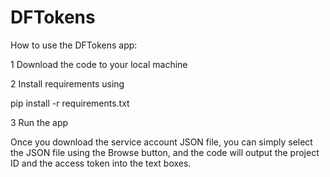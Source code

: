 # DFTokens

How to use the DFTokens app:

1 Download the code to your local machine

2 Install requirements using 

pip install -r requirements.txt

3 Run the app


Once you download the service account JSON file, you can simply select the JSON file using the Browse button, and the code will output the project ID and the access token into the text boxes. 
